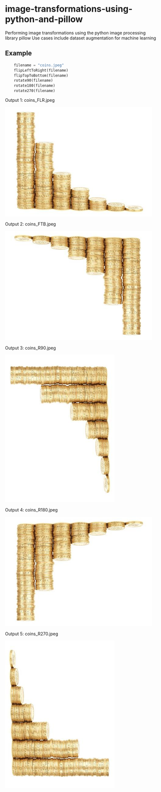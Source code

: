 # image-transformations-using-python-and-pillow
Performing image transformations using the python image processing library pillow
Use cases include dataset augmentation for machine learning

## Example
```python
    filename = "coins.jpeg"
    flipLeftToRight(filename)
    flipTopToBottom(filename)
    rotate90(filename)
    rotate180(filename)
    rotate270(filename)
```

Output 1: coins_FLR.jpeg

![image flipped left to right](https://raw.githubusercontent.com/mungujn/image-transformations-using-python-and-pillow/master/coins_FLR.jpeg)

Output 2: coins_FTB.jpeg

![image flipped left to right](https://raw.githubusercontent.com/mungujn/image-transformations-using-python-and-pillow/master/coins_FTB.jpeg)

Output 3: coins_R90.jpeg

![image flipped left to right](https://raw.githubusercontent.com/mungujn/image-transformations-using-python-and-pillow/master/coins_R90.jpeg)

Output 4: coins_R180.jpeg

![image flipped left to right](https://raw.githubusercontent.com/mungujn/image-transformations-using-python-and-pillow/master/coins_R180.jpeg)

Output 5: coins_R270.jpeg

![image flipped left to right](https://raw.githubusercontent.com/mungujn/image-transformations-using-python-and-pillow/master/coins_R270.jpeg)

